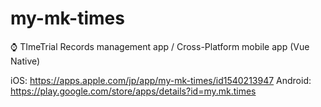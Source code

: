 # my-mk-times

⌚ TImeTrial Records management app / Cross-Platform mobile app (Vue Native)

iOS: https://apps.apple.com/jp/app/my-mk-times/id1540213947
Android: https://play.google.com/store/apps/details?id=my.mk.times
